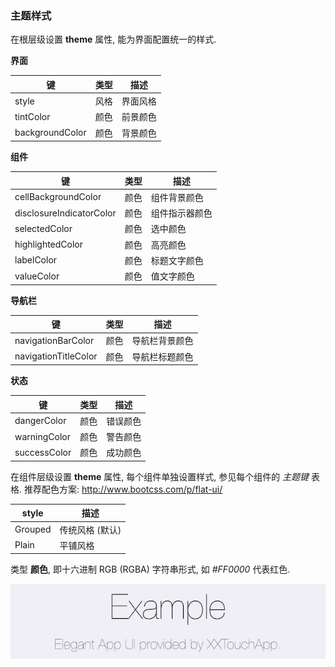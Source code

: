 ### 主题样式

在根层级设置 **theme** 属性, 能为界面配置统一的样式.

**界面**

|   键   |   类型   |   描述   |
|--------|----------|----------|
|style|风格|界面风格|
|tintColor|颜色|前景颜色|
|backgroundColor|颜色|背景颜色|

**组件**

|   键   |   类型   |   描述   |
|--------|----------|----------|
|cellBackgroundColor|颜色|组件背景颜色|
|disclosureIndicatorColor|颜色|组件指示器颜色|
|selectedColor|颜色|选中颜色|
|highlightedColor|颜色|高亮颜色|
|labelColor|颜色|标题文字颜色|
|valueColor|颜色|值文字颜色|

**导航栏**

|   键   |   类型   |   描述   |
|--------|----------|----------|
|navigationBarColor|颜色|导航栏背景颜色|
|navigationTitleColor|颜色|导航栏标题颜色|

**状态**

|   键   |   类型   |   描述   |
|--------|----------|----------|
|dangerColor|颜色|错误颜色|
|warningColor|颜色|警告颜色|
|successColor|颜色|成功颜色|

在组件层级设置 **theme** 属性, 每个组件单独设置样式, 参见每个组件的 *主题键* 表格. 推荐配色方案: http://www.bootcss.com/p/flat-ui/

| style | 描述 |
|--------|------|
|Grouped|传统风格 (默认)|
|Plain|平铺风格|

类型 **颜色**, 即十六进制 RGB (RGBA) 字符串形式, 如 *#FF0000* 代表红色. 

![CFE17DA4-C299-4533-A0E9-E1E2F9734C8D.png-32.9kB](Theme/CFE17DA4-C299-4533-A0E9-E1E2F9734C8D.png)
